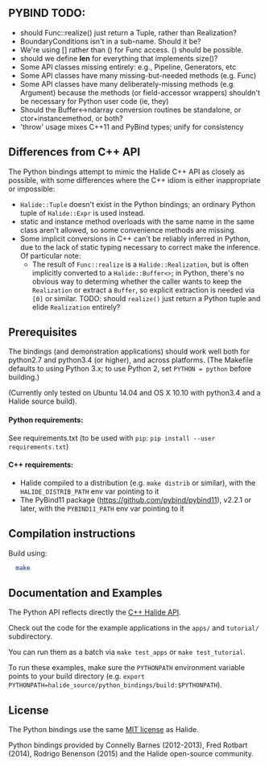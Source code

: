 ## PYBIND TODO:

- should Func::realize() just return a Tuple, rather than Realization?
- BoundaryConditions isn't in a sub-name. Should it be?
- We're using [] rather than () for Func access. () should be possible.
- should we define __len__ for everything that implements size()?
- Some API classes missing entirely: e.g., Pipeline, Generators, etc
- Some API classes have many missing-but-needed methods (e.g. Func)
- Some API classes have many deliberately-missing methods (e.g. Argument) because the methods (or field-accessor wrappers) shouldn't be necessary for Python user code (ie, they)
- Should the Buffer<->ndarray conversion routines be standalone, or ctor+instancemethod, or both?
- 'throw' usage mixes C++11 and PyBind types; unify for consistency

## Differences from C++ API

The Python bindings attempt to mimic the Halide C++ API as closely as possible, with some differences where the C++ idiom is either inappropriate or impossible:
- `Halide::Tuple` doesn't exist in the Python bindings; an ordinary Python tuple of `Halide::Expr` is used instead.
- static and instance method overloads with the same name in the same class aren't allowed, so some convenience methods are missing.
- Some implicit conversions in C++ can't be reliably inferred in Python, due to the lack of static typing necessary to correct make the inference. Of particular note:
    - The result of `Func::realize` is a `Halide::Realization`, but is often implicitly converted to a `Halide::Buffer<>`; in Python, there's no obvious way to determing whether the caller wants to keep the `Realization` or extract a `Buffer`, so explicit extraction is needed via `[0]` or similar. TODO: should `realize()` just return a Python tuple and elide `Realization` entirely?

## Prerequisites ##

The bindings (and demonstration applications) should work well both for python2.7 and python3.4 (or higher), and across platforms. (The Makefile defaults to using Python 3.x; to use Python 2, set `PYTHON = python` before building.)

(Currently only tested on Ubuntu 14.04 and OS X 10.10 with python3.4 and a Halide source build).

#### Python requirements:
 See requirements.txt (to be used with `pip`: `pip install --user requirements.txt`)

#### C++ requirements:
- Halide compiled to a distribution (e.g. `make distrib` or similar), with the `HALIDE_DISTRIB_PATH` env var pointing to it
- The PyBind11 package (https://github.com/pybind/pybind11), v2.2.1 or later, with the `PYBIND11_PATH` env var pointing to it


## Compilation instructions ##

Build using:
```bash
  make 
```

## Documentation and Examples ##

The Python API reflects directly the [C++ Halide API](http://halide-lang.org/docs).

Check out the code for the example applications in the `apps/` and `tutorial/` subdirectory.

You can run them as a batch via `make test_apps` or `make test_tutorial`.

To run these examples, make sure the `PYTHONPATH` environment variable points to your build directory (e.g. `export PYTHONPATH=halide_source/python_bindings/build:$PYTHONPATH`).

## License ##

The Python bindings use the same [MIT license](https://github.com/halide/Halide/blob/master/LICENSE.txt) as Halide.

Python bindings provided by Connelly Barnes (2012-2013), Fred Rotbart (2014), Rodrigo Benenson (2015) and the Halide open-source community.
